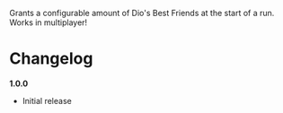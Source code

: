 Grants a configurable amount of Dio's Best Friends at the start of a run.
Works in multiplayer!

# Changelog
**1.0.0**
* Initial release